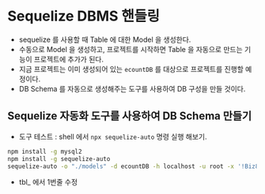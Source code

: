 # Sequelize DBMS 핸들링

- sequelize 를 사용할 때 Table 에 대한 Model 을 생성한다.
- 수동으로 Model 을 생성하고, 프로젝트를 시작하면 Table 을 자동으로 만드는 기능이 프로젝트에 추가가 된다.
- 지금 프로젝트는 이미 생성되어 있는 `ecountDB` 를 대상으로 프로젝트를 진행할 예정이다.
- DB Schema 를 자동으로 생성해주는 도구를 사용하여 DB 구성을 만들 것이다.

## Sequelize 자동화 도구를 사용하여 DB Schema 만들기
- 도구 테스트 : shell 에서 `npx sequelize-auto` 명령 실행 해보기.

```bash
npm install -g mysql2
npm install -g sequelize-auto
sequelize-auto -o "./models" -d ecountDB -h localhost -u root -x '!Biz8080' -e mysql -l esm
```

- tbl_ 에서 1번줄 수정